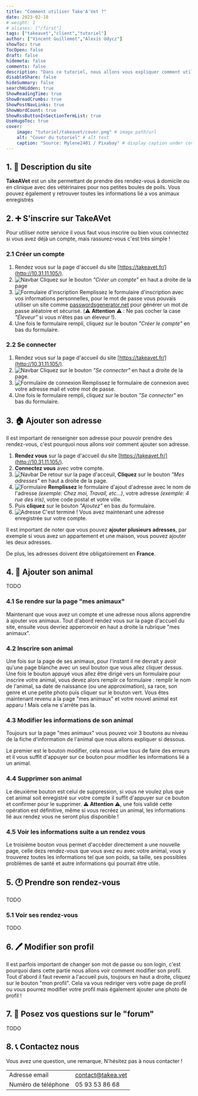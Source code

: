 ```yaml
---
title: "Comment utiliser Take'A'Vet ?"
date: 2023-02-18
# weight: 1
# aliases: ["/first"]
tags: ["takeavet","client","tutoriel"]
author: ["Vincent Guillemot","Alexis Udycz"]
showToc: true
TocOpen: false
draft: false
hidemeta: false
comments: false
description: "Dans ce tutoriel, nous allons vous expliquer comment utiliser notre service Take'A'Vet."
disableShare: false
hideSummary: false
searchHidden: true
ShowReadingTime: true
ShowBreadCrumbs: true
ShowPostNavLinks: true
ShowWordCount: true
ShowRssButtonInSectionTermList: true
UseHugoToc: true
cover:
    image: "tutoriel/takeavet/cover.png" # image path/url
    alt: "Cover du tutoriel" # alt text
    caption: "Source: Mylene2401 / Pixabay" # display caption under cover
---
```



## 1. 📜 Description du site

**TakeAVet** est un site permettant de prendre des rendez-vous à domicile ou en clinique avec des vétérinaires pour nos petites boules de poils. Vous pouvez également y retrouver toutes les informations lié a vos animaux enregistrés

## 2. ➕ S'inscrire sur TakeAVet

Pour utiliser notre service il vous faut vous inscrire ou bien vous connectez si vous avez déjà un compte, mais rassurez-vous c'est très simple !

### 2.1 Créer un compte

1. Rendez vous sur la page d'accueil du site [https://takeavet.fr/](http://10.31.11.105/).
2. ![Navbar](1_navbar.png) Cliquez sur le bouton *"Créer un compte"* en haut a droite de la page
3. ![Formulaire d'inscription](1_register.png) Remplissez le formulaire d'inscription avec vos informations personnelles, pour le mot de passe vous pouvais utiliser un site comme [passwordsgenerator.net](https://passwordsgenerator.net/) pour générer un mot de passe aléatoire et sécurisé. (⚠️ **Attention** ⚠️ : Ne pas cocher la case *"Éleveur"* si vous n'êtes pas un éleveur !).
4. Une fois le formulaire rempli, cliquez sur le bouton *"Créer le compte"* en bas du formulaire.

### 2.2 Se connecter

1. Rendez vous sur la page d'accueil du site [https://takeavet.fr/](http://10.31.11.105/).
2. ![Navbar](2_navbar_login.png) Cliquez sur le bouton *"Se connecter"* en haut a droite de la page.
3. ![Formulaire de connexion](2_login.png) Remplissez le formulaire de connexion avec votre adresse mail et votre mot de passe.
4. Une fois le formulaire rempli, cliquez sur le bouton *"Se connecter"* en bas du formulaire.

## 3. 🏠 Ajouter son adresse

Il est important de renseigner son adresse pour pouvoir prendre des rendez-vous, c'est pourquoi nous allons voir comment ajouter son adresse.

1. **Rendez vous** sur la page d'accueil du site [https://takeavet.fr/](http://10.31.11.105/).
2. **Connectez vous** avec votre compte.
3. ![Navbar](3_navbar.png) De retour sur la page d'acceuil, **Cliquez** sur le bouton *"Mes adresses"* en haut a droite de la page.
4. ![Formulaire](3_form.png) **Remplissez** le formulaire d'ajout d'adresse avec le nom de l'adresse *(exemple: Chez moi, Travail, etc...)*, votre adresse *(exemple: 4 rue des iris)*, votre code postal et votre ville.
5. Puis **cliquez** sur le bouton *"Ajoutez"* en bas du formulaire.
6. ![Adresse](3_address.png) C'est terminé ! Vous avez maintenant une adresse enregistrée sur votre compte.

Il est important de noter que vous pouvez **ajouter plusieurs adresses**, par exemple si vous avez un appartement et une maison, vous pouvez ajouter les deux adresses.

De plus, les adresses doivent être obligatoirement en **France**.

## 4. 🐶 Ajouter son animal

TODO

### 4.1 Se rendre sur la page "mes animaux"

Maintenant que vous avez un compte et une adresse nous allons apprendre à ajouter vos animaux. Tout d'abord rendez vous sur la page d'accueil du site, ensuite vous devriez appercevoir en haut a droite la rubrique "mes animaux".

### 4.2 Inscrire son animal

Une fois sur la page de ses animaux, pour l'instant il ne devrait y avoir qu'une page blanche avec un seul bouton que vous allez cliquer dessus. Une fois le bouton appuyé vous allez être dirigé vers un formulaire pour inscrire votre animal, vous devez alors remplir ce formulaire : remplir le nom de l'animal, sa date de naissance (ou une approximation), sa race, son genre et une petite photo puis cliquer sur le bouton vert. Vous êtes maintenant revenu a la page "mes animaux" et votre nouvel animal est apparu ! Mais cela ne s'arrête pas la.

### 4.3 Modifier les informations de son animal

Toujours sur la page "mes animaux" vous pouvez voir 3 boutons au niveau de la fiche d'information de l'animal que nous allons expliquer si dessous.

Le premier est le bouton modifier, cela nous arrive tous de faire des erreurs et il vous suffit d'appuyer sur ce bouton pour modifier les informations lié a un animal.

### 4.4 Supprimer son animal

Le deuxième bouton est celui de suppression, si vous ne voulez plus que cet animal soit enregistré sur votre compte il suffit d'appuyer sur ce bouton et confirmer pour le supprimer. ⚠️ **Attention** ⚠️, une fois validé cette opération est définitive, même si vous recréez un animal, les informations lié aux rendez vous ne seront plus disponible !

### 4.5 Voir les informations suite a un rendez vous

Le troisième bouton vous permet d'accèder directement a une nouvelle page, celle dezs rendez-vous que vous avez eu avec votre animal, vous y trouverez toutes les informations tel que son poids, sa taille, ses possibles problèmes de santé et autre informations qui pourrait être utile.

## 5. 🕐 Prendre son rendez-vous

TODO

### 5.1 Voir ses rendez-vous

TODO

## 6. 🖊 Modifier son profil

Il est parfois important de changer son mot de passe ou son login, c'est pourquoi dans cette partie nous allons voir comment modifier son profil. Tout d'abord il faut revenir a l'accueil puis, toujours en haut a droite, cliquez sur le bouton "mon profil". Cela va vous rediriger vers votre page de profil ou vous pourrez modifier votre profil mais également ajouter une photo de profil !

## 7. 💬 Posez vos questions sur le "forum"

TODO

## 8. 📞 Contactez nous

Vous avez une question, une remarque, N'hésitez pas à nous contacter !

|                      |                                               |
|----------------------|-----------------------------------------------|
| Adresse email        | [contact@takea.vet](mailto:contact@takea.vet) |
| Numéro de téléphone  | 05 93 53 86 68                                |
